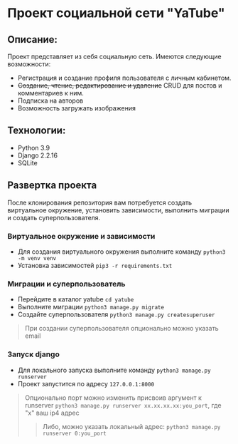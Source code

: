 # Проект социальной сети "YaTube"

## Описание:
Проект представляет из себя социальную сеть. Имеются следующие возможности:

- Регистрация и создание профиля пользователя с личным кабинетом.
- ~~Создание, чтение, редактирование и удаление~~ CRUD для постов и комментариев к ним.
- Подписка на авторов
- Возможность загружать изображения

## Технологии:
- Python 3.9
- Django 2.2.16
- SQLite

## Развертка проекта
После клонирования репозитория вам потребуется создать виртуальное окружение, установить зависимости, выполнить миграции и создать суперпользователя.

### Виртуальное окружение и зависимости
- Для создания виртуального окружения выполните команду `python3 -m venv venv`
- Установка зависимостей `pip3 -r requirements.txt`

### Миграции и суперпользователь
- Перейдите в каталог yatube `cd yatube`
- Выполните миграции `python3 manage.py migrate`
- Создайте суперпользователя `python3 manage.py createsuperuser` 
> При создании суперпользователя опционально можно указать email

### Запуск django
- Для локального запуска выполните команду `python3 manage.py runserver`
- Проект запустится по адресу `127.0.0.1:8000`
> Опционально порт можно изменить присвоив аргумент к runserver `python3 manage.py runserver xx.xx.xx.xx:you_port`, где "x" ваш ip4 адрес
>> Либо, можно указать локальный адрес: `python3 manage.py runserver 0:you_port`
